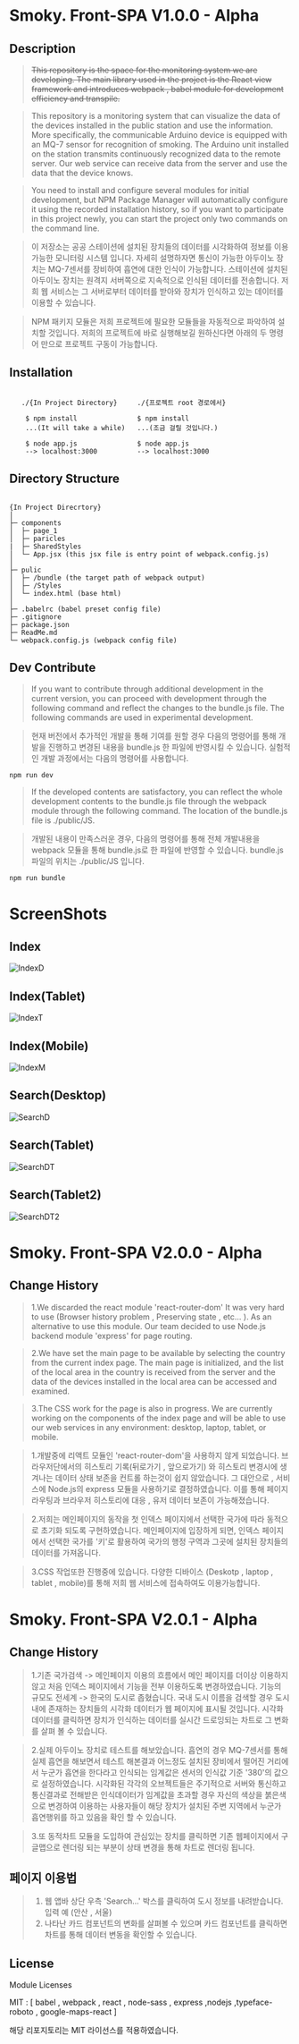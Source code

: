Smoky. Front-SPA V1.0.0 - Alpha
===============================

Description
-----------

>~~This repository is the space for the monitoring system we are developing. The main library used in the project is the React view framework and introduces webpack , babel module for development efficiency and transpile.~~

>This repository is a monitoring system that can visualize the data of the devices installed in the public station and use the information. More specifically, the communicable Arduino device is equipped with an MQ-7 sensor for recognition of smoking. The Arduino unit installed on the station transmits continuously recognized data to the remote server. Our web service can receive data from the server and use the data that the device knows.
  
>You need to install and configure several modules for initial development, but NPM Package Manager will automatically configure it using the recorded installation history, so if you want to participate in this project newly, you can start the project only two commands on the command line.

>이 저장소는 공공 스테이션에 설치된 장치들의 데이터를 시각화하여 정보를 이용가능한 모니터링 시스템 입니다. 자세히 설명하자면 통신이 가능한 아두이노 장치는 MQ-7센서를 장비하여 흡연에 대한 인식이 가능합니다. 스테이션에 설치된 아두이노 장치는 원격지 서버쪽으로 지속적으로 인식된 데이터를 전송합니다. 저희 웹 서비스는 그 서버로부터 데이터를 받아와 장치가 인식하고 있는 데이터를 이용할 수 있습니다. 

>NPM 패키지 모듈은 저희 프로젝트에 필요한 모듈들을 자동적으로 파악하여 설치할 것입니다. 저희의 프로젝트에 바로 실행해보길 원하신다면 아래의 두 명령어 만으로 프로젝트 구동이 가능합니다.

Installation
------------
~~~

   ./{In Project Directory}     ./{프로젝트 root 경로에서}  

    $ npm install               $ npm install
    ...(It will take a while)   ...(조금 걸릴 것입니다.)

    $ node app.js               $ node app.js
    --> localhost:3000          --> localhost:3000

~~~

Directory Structure
-------------------
```

{In Project Direcrtory}
│
├─ components  
│  ├─ page_1
│  ├─ paricles
|  ├─ SharedStyles
│  └─ App.jsx (this jsx file is entry point of webpack.config.js)
│
├─ pulic  
│  ├─ /bundle (the target path of webpack output)
│  ├─ /Styles
│  └─ index.html (base html)
│
├─ .babelrc (babel preset config file)
├─ .gitignore 
├─ package.json  
├─ ReadMe.md  
└─ webpack.config.js (webpack config file)

```

Dev Contribute
--------
> If you want to contribute through additional development in the current version, you can proceed with development through the following command and reflect the changes to the bundle.js file. The following commands are used in experimental development.

> 현재 버전에서 추가적인 개발을 통해 기여를 원할 경우 다음의 명령어를 통해 개발을 진행하고 변경된 내용을 bundle.js 한 파일에 반영시킬 수 있습니다. 실험적인 개발 과정에서는 다음의 명령어를 사용합니다.

~~~ 
npm run dev
~~~

> If the developed contents are satisfactory, you can reflect the whole development contents to the bundle.js file through the webpack module through the following command. The location of the bundle.js file is ./public/JS.
 
> 개발된 내용이 만족스러운 경우, 다음의 명령어를 통해 전체 개발내용을 webpack 모듈을 통해  bundle.js로 한 파일에 반영할 수 있습니다. bundle.js 파일의 위치는 ./public/JS 입니다.

~~~
npm run bundle
~~~

# ScreenShots

## Index 

![IndexD](https://github.com/OSS-MinusZ-Smoky/FrontEnd/blob/master/screenshots/index.PNG?raw=true)

## Index(Tablet) 

![IndexT](https://github.com/OSS-MinusZ-Smoky/FrontEnd/blob/master/screenshots/index_tablet.PNG?raw=true)

## Index(Mobile) 

![IndexM](https://github.com/OSS-MinusZ-Smoky/FrontEnd/blob/master/screenshots/index_mobile.PNG?raw=true)

## Search(Desktop)

![SearchD](https://github.com/OSS-MinusZ-Smoky/FrontEnd/blob/master/screenshots/search_desktop.PNG?raw=true)

## Search(Tablet)

![SearchDT](https://github.com/OSS-MinusZ-Smoky/FrontEnd/blob/master/screenshots/search_tablet.PNG?raw=true)

## Search(Tablet2)

![SearchDT2](https://github.com/OSS-MinusZ-Smoky/FrontEnd/blob/master/screenshots/search_tablet2.PNG?raw=true)


Smoky. Front-SPA V2.0.0 - Alpha
===============================

Change History
--------------

>1.We discarded the react module 'react-router-dom' It was very hard to use (Browser history problem , Preserving state , etc... ). As an alternative to use this module. Our team decided to use Node.js backend module 'express' for page routing.
  
>2.We have set the main page to be available by selecting the country from the current index page. The main page is initialized, and the list of the local area in the country is received from the server and the data of the devices installed in the local area can be accessed and examined.

>3.The CSS work for the page is also in progress. We are currently working on the components of the index page and will be able to use our web services in any environment: desktop, laptop, tablet, or mobile.

>1.개발중에 리액트 모듈인 'react-router-dom'을 사용하지 않게 되었습니다. 브라우저단에서의 히스토리 기록(뒤로가기 , 앞으로가기) 와 히스토리 변경시에 생겨나는 데이터 상태 보존을 컨트롤 하는것이 쉽지 않았습니다. 그 대안으로 , 서비스에 Node.js의 express 모듈을 사용하기로 결정하였습니다. 이를 통해 페이지 라우팅과 브라우저 히스토리에 대응 , 유저 데이터 보존이 가능해졌습니다.

>2.저희는 메인페이지의 동작을 첫 인덱스 페이지에서 선택한 국가에 따라 동적으로 초기화 되도록 구현하였습니다. 메인페이지에 입장하게 되면, 인덱스 페이지에서 선택한 국가를 '키'로 활용하여 국가의 행정 구역과 그곳에 설치된 장치들의 데이터를 가져옵니다.

>3.CSS 작업또한 진행중에 있습니다. 다양한 디바이스 (Deskotp , laptop , tablet , mobile)를 통해 저희 웹 서비스에 접속하여도 이용가능합니다.

Smoky. Front-SPA V2.0.1 - Alpha
===============================

Change History
--------------

>1.기존 국가검색 -> 메인페이지 이용의 흐름에서 메인 페이지를 더이상 이용하지 않고 처음 인덱스 페이지에서 기능을 전부 이용하도록 변경하였습니다.
기능의 규모도 전세계 -> 한국의 도시로 좁혔습니다. 국내 도시 이름을 검색할 경우 도시내에 존재하는 장치들의 시각화 데이터가 웹 페이지에 표시될 것입니다.
시각화 데이터를 클릭하면 장치가 인식하는 데이터를 실시간 드로잉되는 차트로 그 변화를 살펴 볼 수 있습니다.

>2.실제 아두이노 장치로 테스트를 해보았습니다. 흡연의 경우 MQ-7센서를 통해 실제 흡연을 해보면서 테스트 해본결과 어느정도 설치된 장비에서 떨어진 거리에서 누군가 흡연을 한다라고 인식되는 임계값은 센서의 인식값 기준 '380'의 값으로 설정하였습니다. 시각화된 각각의 오브젝트들은 주기적으로 서버와 통신하고 통신결과로 전해받은 인식데이터가 임계값을 초과할 경우
자신의 색상을 붉은색으로 변경하여 이용하는 사용자들이 해당 장치가 설치된 주변 지역에서 누군가 흡연행위를 하고 있음을 확인 할 수 있습니다.

>3.또 동적차트 모듈을 도입하여 관심있는 장치를 클릭하면 기존 웹페이지에서 구글맵으로 렌더링 되는 부분이 상태 변경을 통해 차트로 렌더링 됩니다.


페이지 이용법
-----------

>1. 웹 앱바 상단 우측 'Search...' 박스를 클릭하여 도시 정보를 내려받습니다. 입력 예 (안산 , 서울)
>2. 나타난 카드 컴포넌트의 변화를 살펴볼 수 있으며 카드 컴포넌트를 클릭하면 차트를 통해 데이터 변동을 확인할 수 있습니다.

License
-------

Module Licenses

MIT : [ babel , webpack , react , node-sass , express ,nodejs ,typeface-roboto , google-maps-react ]

해당 리포지토리는 MIT 라이선스를 적용하였습니다.